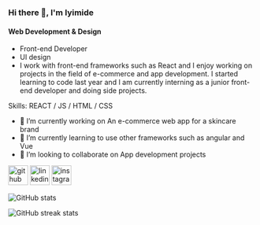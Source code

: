 ### Hi there 👋, I'm Iyimide
#### Web Development & Design
- Front-end Developer
- UI design 
- I work with front-end frameworks such as React and I enjoy working on projects in the field of e-commerce and app development. I started learning to code last year and I am currently interning as a junior front-end developer and doing side projects.


Skills:  REACT / JS / HTML / CSS

- 🔭 I’m currently working on An e-commerce web app for a skincare brand 
- 🌱 I’m currently learning to use other frameworks such as angular and Vue 
- 👯 I’m looking to collaborate on App development projects 


[<img src='https://cdn.jsdelivr.net/npm/simple-icons@3.0.1/icons/github.svg' alt='github' height='40'>](https://github.com/iyifr)  [<img src='https://cdn.jsdelivr.net/npm/simple-icons@3.0.1/icons/linkedin.svg' alt='linkedin' height='40'>](https://www.linkedin.com/in/iyimide-adekile-581422239/)  [<img src='https://cdn.jsdelivr.net/npm/simple-icons@3.0.1/icons/instagram.svg' alt='instagram' height='40'>](https://www.instagram.com/iyifr/)  

![GitHub stats](https://github-readme-stats.vercel.app/api?username=iyifr&show_icons=true)  

![GitHub streak stats](https://github-readme-streak-stats.herokuapp.com/?user=iyifr)  




